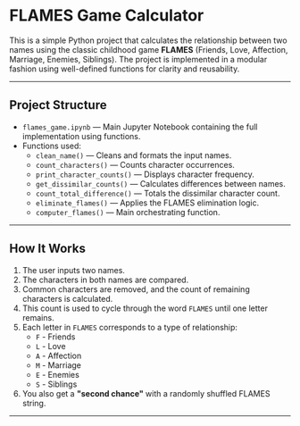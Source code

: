 # FLAMES Game Calculator

This is a simple Python project that calculates the relationship between two names using the classic childhood game **FLAMES** (Friends, Love, Affection, Marriage, Enemies, Siblings). The project is implemented in a modular fashion using well-defined functions for clarity and reusability.

---

## Project Structure

- `flames_game.ipynb` — Main Jupyter Notebook containing the full implementation using functions.
- Functions used:
  - `clean_name()` — Cleans and formats the input names.
  - `count_characters()` — Counts character occurrences.
  - `print_character_counts()` — Displays character frequency.
  - `get_dissimilar_counts()` — Calculates differences between names.
  - `count_total_difference()` — Totals the dissimilar character count.
  - `eliminate_flames()` — Applies the FLAMES elimination logic.
  - `computer_flames()` — Main orchestrating function.

---

## How It Works

1. The user inputs two names.
2. The characters in both names are compared.
3. Common characters are removed, and the count of remaining characters is calculated.
4. This count is used to cycle through the word `FLAMES` until one letter remains.
5. Each letter in `FLAMES` corresponds to a type of relationship:
   - `F` - Friends
   - `L` - Love
   - `A` - Affection
   - `M` - Marriage
   - `E` - Enemies
   - `S` - Siblings
6. You also get a **"second chance"** with a randomly shuffled FLAMES string.

---


